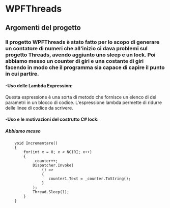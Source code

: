 # WPFThreads

## Argomenti del progetto

### Il progetto WPFThreads è stato fatto per lo scopo di generare un contatore di numeri che all'inizio ci dava problemi sul progetto Threads, avendo aggiunto uno sleep e un lock. Poi abbiamo messo un counter di giri e una costante di giri facendo in modo che il programma sia capace di capire il punto in cui partire.

#### -Uso delle Lambda Expression: 
Questa espressione è una sorta di metodo che fornisce un elenco di dei parametri in un blocco di codice. L'espressione lambda permette di ridurre delle linee di codice da scrivere.
#### -Uso e le motivazioni del costrutto C# lock:
##### Abbiamo messo
        void Incrementare()
        {
            for(int x = 0; x < NGIRI; x++)
            {
                _counter++;
                Dispatcher.Invoke(
                    () =>
                    {
                       counter1.Text = _counter.ToString();
                    }
                );
                Thread.Sleep(1);
            }
        }
        
